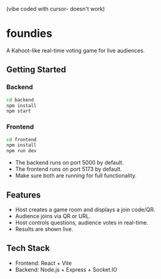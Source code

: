 (vibe coded with cursor- doesn't work)

# foundies

A Kahoot-like real-time voting game for live audiences.

## Getting Started

### Backend

```bash
cd backend
npm install
npm start
```

### Frontend

```bash
cd frontend
npm install
npm run dev
```

- The backend runs on port 5000 by default.
- The frontend runs on port 5173 by default.
- Make sure both are running for full functionality.

## Features

- Host creates a game room and displays a join code/QR.
- Audience joins via QR or URL.
- Host controls questions, audience votes in real-time.
- Results are shown live.

## Tech Stack

- Frontend: React + Vite
- Backend: Node.js + Express + Socket.IO 
